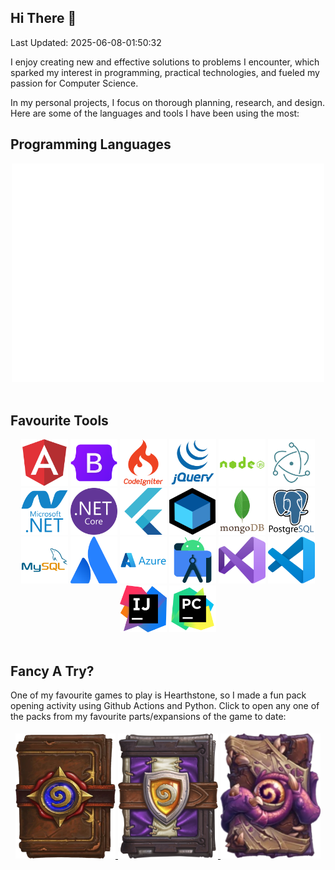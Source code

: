 ## Hi There 👋

Last Updated: 2025-06-08-01:50:32

I enjoy creating new and effective solutions to problems I encounter, which sparked my interest in programming, practical technologies, and fueled my passion for Computer Science.

In my personal projects, I focus on thorough planning, research, and design. Here are some of the languages and tools I have been using the most:

## Programming Languages

<div align="center">
    <img src="languages.svg" width="500" height="350" alt="language-stats-here">
</div>

<br />

## Favourite Tools

<div align="center">
    <img src="/toolimgs/angular.svg", width="75", height="75"/>
    <img src="/toolimgs/bootstrap.svg", width="75", height="75"/>
    <img src="/toolimgs/codeigniter.svg", width="75", height="75"/>
    <img src="/toolimgs/jquery.svg", width="75", height="75"/>
    <img src="/toolimgs/nodejs.svg", width="75", height="75"/>
    <img src="/toolimgs/electron.svg", width="75", height="75"/>
    <img src="/toolimgs/dotnet.svg", width="75", height="75"/>
    <img src="/toolimgs/dotnetcore.svg", width="75", height="75"/>
    <img src="/toolimgs/flutter.svg", width="75", height="75"/>
    <img src="/toolimgs/bloc.png", width="75", height="75"/>
    <img src="/toolimgs/mongodb.svg", width="75", height="75"/>
    <img src="/toolimgs/postgresql.svg", width="75", height="75"/>
    <img src="/toolimgs/mysql.svg", width="75", height="75"/>
    <img src="/toolimgs/atlassian.svg", width="75", height="75"/>
    <img src="/toolimgs/azure.svg", width="75", height="75"/>
    <img src="/toolimgs/androidstudio.svg", width="75", height="75"/>
    <img src="/toolimgs/visualstudio.svg", width="75", height="75"/>
    <img src="/toolimgs/vscode.svg", width="75", height="75"/>
    <img src="/toolimgs/intellij.svg", width="75", height="75"/>
    <img src="/toolimgs/pycharm.svg", width="75", height="75"/>
</div>

<br />

## Fancy A Try?

One of my favourite games to play is Hearthstone, so I made a fun pack opening activity using Github Actions and Python. Click to open any one of the packs from my favourite parts/expansions of the game to date:

<div align="center">
  
  <div style="display:flex;">
    <div style="flex:33.33%;padding:5px;">
      <a href="https://github.com/Unknown807/Unknown807/issues/new?title=open%20pack%7Cclassic&amp;body=Just+push+%27Submit+new+issue%27+and+open+a+new+pack+and+please+wait">
          <img src="/packs/classic_pack.webp" width=160 height=200/>
      </a>
      <a href="https://github.com/Unknown807/Unknown807/issues/new?title=open%20pack%7Cgrandt&amp;body=Just+push+%27Submit+new+issue%27+and+open+a+new+pack+and+please+wait">
          <img src="/packs/gt_pack.webp" width=160 height=200/>
      </a>
      <a href="https://github.com/Unknown807/Unknown807/issues/new?title=open%20pack%7Cwotog&amp;body=Just+push+%27Submit+new+issue%27+and+open+a+new+pack+and+please+wait">
          <img src="/packs/og_pack.webp" width=160 height=200/>
      </a>
    </div>
  </div>

</div>
